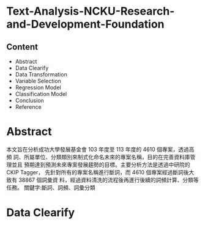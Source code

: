 # Text-Analysis-NCKU-Research-and-Development-Foundation

## Content
- Abstract
- Data Clearify
- Data Transformation
- Variable Selection
- Regression Model
- Classification Model
- Conclusion
- Reference

# Abstract


本文旨在分析成功大學發展基金會 103 年度至 113 年度的 4610 個專案，透過高頻 詞、所屬單位、分類類別來制式化命名未來的專案名稱，目的在完善資料庫管理並且 預期達到預測未來專案發展趨勢的目標。主要分析方法是透過中研院的 CKIP Tagger， 先針對所有的專案名稱進行斷詞，而 4610 個專案經過斷詞後大致有 38867 個詞彙資 料，經過資料清洗的流程後再進行後續的詞頻計算、分類等任務。 關鍵字:斷詞、詞頻、詞彙分類

# Data Clearify
    

